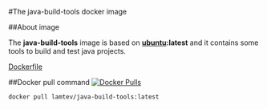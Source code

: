 #The java-build-tools docker image

##About image

The __java-build-tools__ image is based on [__ubuntu__](https://hub.docker.com/_/ubuntu/)__:latest__ and it contains some tools to build and test java projects.

[Dockerfile](https://github.com/lamtev/build-tools-dockers/blob/master/java-build-tools/Dockerfile)

##Docker pull command [![Docker Pulls](https://img.shields.io/docker/pulls/lamtev/java-build-tools.svg?style=flat-square)](https://hub.docker.com/r/lamtev/java-build-tools/)

`docker pull lamtev/java-build-tools:latest`
